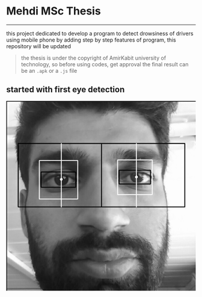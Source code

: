 # Mehdi MSc Thesis
-----
this project dedicated to develop a program to detect drowsiness of drivers using mobile phone
by adding step by step features of program, this repository will be updated
> the thesis is under the copyright of AmirKabit university of technology, so before using codes, get approval
the final result can be an `.apk` or a `.js` file

## started with first eye detection
![1st-eyedetect](eye-detect.jpg)
